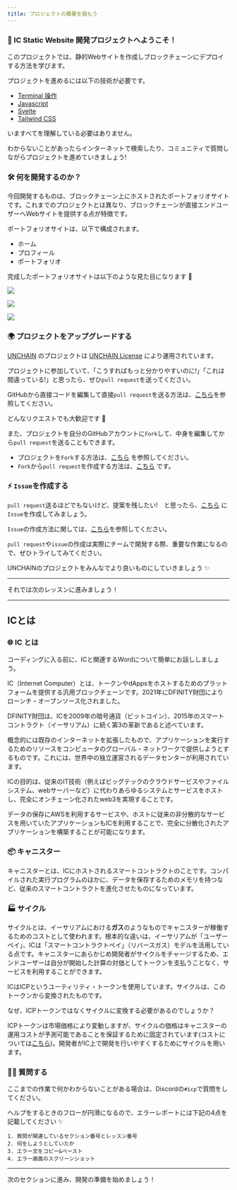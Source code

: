 ```yaml
---
title: プロジェクトの概要を掴もう
---
```

### 👋 IC Static Website 開発プロジェクトへようこそ！

このプロジェクトでは、静的Webサイトを作成しブロックチェーンにデプロイする方法を学びます。

プロジェクトを進めるには以下の技術が必要です。

- [Terminal 操作](https://qiita.com/ryouzi/items/f9dee1540a04a0bfb9a3)
- [Javascript](https://developer.mozilla.org/ja/docs/Web/JavaScript)
- [Svelte](https://svelte.dev/)
- [Tailwind CSS](https://tailwindcss.com/)

いますべてを理解している必要はありません。

わからないことがあったらインターネットで検索したり、コミュニティで質問しながらプロジェクトを進めていきましょう!

### 🛠 何を開発するのか？

今回開発するものは、ブロックチェーン上にホストされたポートフォリオサイトです。これまでのプロジェクトとは異なり、ブロックチェーンが直接エンドユーザーへWebサイトを提供する点が特徴です。

ポートフォリオサイトは、以下で構成されます。

- ホーム
- プロフィール
- ポートフォリオ

完成したポートフォリオサイトは以下のような見た目になります 💪

![](/images/ICP-Static-Site/section-0/0_1_1.png)

![](/images/ICP-Static-Site/section-0/0_1_2.png)

![](/images/ICP-Static-Site/section-0/0_1_3.png)

### 🌍 プロジェクトをアップグレードする

[UNCHAIN](https://app.shiftbase.xyz) のプロジェクトは [UNCHAIN License](https://github.com/unchain-tech/UNCHAIN-projects/blob/main/LICENSE) により運用されています。

プロジェクトに参加していて、「こうすればもっと分かりやすいのに!」「これは間違っている!」と思ったら、ぜひ`pull request`を送ってください。

GitHubから直接コードを編集して直接`pull request`を送る方法は、[こちら](https://docs.github.com/ja/repositories/working-with-files/managing-files/editing-files#editing-files-in-another-users-repository)を参照してください。

どんなリクエストでも大歓迎です 🎉

また、プロジェクトを自分のGitHubアカウントに`Fork`して、中身を編集してから`pull request`を送ることもできます。

- プロジェクトを`Fork`する方法は、[こちら](https://docs.github.com/ja/get-started/quickstart/fork-a-repo) を参照してください。
- `Fork`から`pull request`を作成する方法は、[こちら](https://docs.github.com/ja/pull-requests/collaborating-with-pull-requests/proposing-changes-to-your-work-with-pull-requests/creating-a-pull-request-from-a-fork) です。

### ⚡️ `Issue`を作成する

`pull request`送るほどでもないけど、提案を残したい!　と思ったら、[こちら](https://github.com/shiftbase-xyz/UNCHAIN-projects/issues) に`Issue`を作成してみましょう。

`Issue`の作成方法に関しては、[こちら](https://docs.github.com/ja/issues/tracking-your-work-with-issues/creating-an-issue)を参照してください。

`pull request`や`issue`の作成は実際にチームで開発する際、重要な作業になるので、ぜひトライしてみてください。

UNCHAINのプロジェクトをみんなでより良いものにしていきましょう ✨

---

それでは次のレッスンに進みましょう！



---

## ICとは

### 🌐 IC とは

コーディングに入る前に、ICと関連するWordについて簡単にお話ししましょう。

IC（Internet Computer）とは、トークンやdAppsをホストするためのプラットフォームを提供する汎用ブロックチェーンです。2021年にDFINITY財団によりローンチ・オープンソース化されました。

DFINITY財団は、ICを2009年の暗号通貨（ビットコイン）、2015年のスマートコントラクト（イーサリアム）に続く第3の革新であると述べています。

概念的には既存のインターネットを拡張したもので、アプリケーションを実行するためのリソースをコンピュータのグローバル・ネットワークで提供しようとするものです。これには、世界中の独立運営されるデータセンターが利用されています。

ICの目的は、従来のIT技術（例えばビッグテックのクラウドサービスやファイルシステム、webサーバーなど）に代わりあらゆるシステムとサービスをホストし、完全にオンチェーン化されたweb3を実現することです。

データの保存にAWSを利用するサービスや、ホストに従来の非分散的なサービスを用いていたアプリケーションもICを利用することで、完全に分散化されたアプリケーションを構築することが可能になります。

### 📦 キャニスター

キャニスターとは、ICにホストされるスマートコントラクトのことです。コンパイルされた実行プログラムのほかに、データを保存するためのメモリを持つなど、従来のスマートコントラクトを進化させたものになっています。

### 🏭 サイクル

サイクルとは、イーサリアムにおける**ガス**のようなものでキャニスターが稼働するためのコストとして使われます。根本的な違いは、イーサリアムが「ユーザーペイ」、ICは「スマートコントラクトペイ」（リバースガス）モデルを活用している点です。キャニスターにあらかじめ開発者がサイクルをチャージするため、エンドユーザーは自分が開始した計算の対価としてトークンを支払うことなく、サービスを利用することができます。

ICはICPというユーティリティ・トークンを使用しています。サイクルは、このトークンから変換されたものです。

なぜ、ICPトークンではなくサイクルに変換する必要があるのでしょうか？

ICPトークンは市場価格により変動しますが、サイクルの価格はキャニスターの運用コストが予測可能であることを保証するために固定されています(コストについては[こちら](https://internetcomputer.org/docs/current/developer-docs/deploy/computation-and-storage-costs))。開発者がIC上で開発を行いやすくするためにサイクルを用います。

### 🙋‍♂️ 質問する

ここまでの作業で何かわからないことがある場合は、Discordの`#icp`で質問をしてください。

ヘルプをするときのフローが円滑になるので、エラーレポートには下記の4点を記載してください ✨

```
1. 質問が関連しているセクション番号とレッスン番号
2. 何をしようとしていたか
3. エラー文をコピー&ペースト
4. エラー画面のスクリーンショット
```

---

次のセクションに進み、開発の準備を始めましょう！


